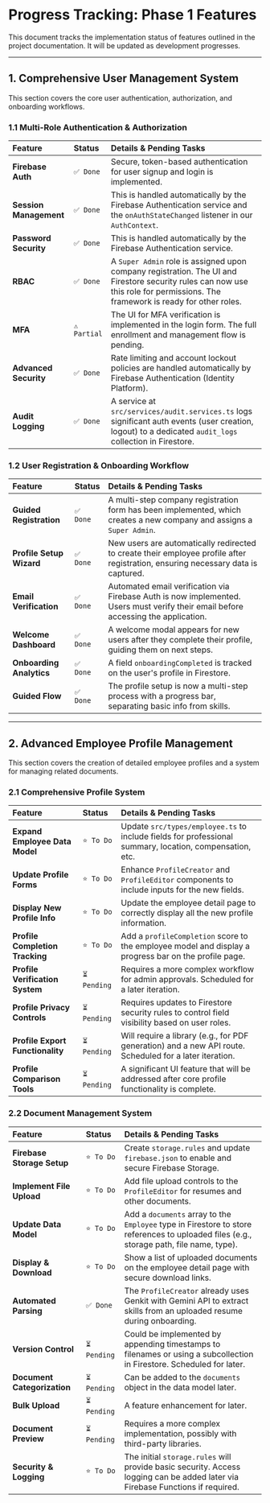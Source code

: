 # Progress Tracking: Phase 1 Features

This document tracks the implementation status of features outlined in the project documentation. It will be updated as development progresses.

---

## 1. Comprehensive User Management System

This section covers the core user authentication, authorization, and onboarding workflows.

### 1.1 Multi-Role Authentication & Authorization

| Feature                | Status       | Details & Pending Tasks                                                                                                                                                        |
| :--------------------- | :----------- | :----------------------------------------------------------------------------------------------------------------------------------------------------------------------------- |
| **Firebase Auth**      | `✅ Done`    | Secure, token-based authentication for user signup and login is implemented.                                                                                                   |
| **Session Management** | `✅ Done`    | This is handled automatically by the Firebase Authentication service and the `onAuthStateChanged` listener in our `AuthContext`.                                               |
| **Password Security**  | `✅ Done`    | This is handled automatically by the Firebase Authentication service.                                                                                                          |
| **RBAC**               | `✅ Done`    | A `Super Admin` role is assigned upon company registration. The UI and Firestore security rules can now use this role for permissions. The framework is ready for other roles. |
| **MFA**                | `⚠️ Partial` | The UI for MFA verification is implemented in the login form. The full enrollment and management flow is pending.                                                              |
| **Advanced Security**  | `✅ Done`    | Rate limiting and account lockout policies are handled automatically by Firebase Authentication (Identity Platform).                                                           |
| **Audit Logging**      | `✅ Done`    | A service at `src/services/audit.services.ts` logs significant auth events (user creation, logout) to a dedicated `audit_logs` collection in Firestore.                        |

### 1.2 User Registration & Onboarding Workflow

| Feature                  | Status    | Details & Pending Tasks                                                                                                            |
| :----------------------- | :-------- | :--------------------------------------------------------------------------------------------------------------------------------- |
| **Guided Registration**  | `✅ Done` | A multi-step company registration form has been implemented, which creates a new company and assigns a `Super Admin`.              |
| **Profile Setup Wizard** | `✅ Done` | New users are automatically redirected to create their employee profile after registration, ensuring necessary data is captured.   |
| **Email Verification**   | `✅ Done` | Automated email verification via Firebase Auth is now implemented. Users must verify their email before accessing the application. |
| **Welcome Dashboard**    | `✅ Done` | A welcome modal appears for new users after they complete their profile, guiding them on next steps.                               |
| **Onboarding Analytics** | `✅ Done` | A field `onboardingCompleted` is tracked on the user's profile in Firestore.                                                       |
| **Guided Flow**          | `✅ Done` | The profile setup is now a multi-step process with a progress bar, separating basic info from skills.                              |

---

## 2. Advanced Employee Profile Management

This section covers the creation of detailed employee profiles and a system for managing related documents.

### 2.1 Comprehensive Profile System

| Feature                          | Status       | Details & Pending Tasks                                                                                 |
| :------------------------------- | :----------- | :------------------------------------------------------------------------------------------------------ |
| **Expand Employee Data Model**   | `⭐ To Do`   | Update `src/types/employee.ts` to include fields for professional summary, location, compensation, etc. |
| **Update Profile Forms**         | `⭐ To Do`   | Enhance `ProfileCreator` and `ProfileEditor` components to include inputs for the new fields.           |
| **Display New Profile Info**     | `⭐ To Do`   | Update the employee detail page to correctly display all the new profile information.                   |
| **Profile Completion Tracking**  | `⭐ To Do`   | Add a `profileCompletion` score to the employee model and display a progress bar on the profile page.   |
| **Profile Verification System**  | `⏳ Pending` | Requires a more complex workflow for admin approvals. Scheduled for a later iteration.                  |
| **Profile Privacy Controls**     | `⏳ Pending` | Requires updates to Firestore security rules to control field visibility based on user roles.           |
| **Profile Export Functionality** | `⏳ Pending` | Will require a library (e.g., for PDF generation) and a new API route. Scheduled for a later iteration. |
| **Profile Comparison Tools**     | `⏳ Pending` | A significant UI feature that will be addressed after core profile functionality is complete.           |

### 2.2 Document Management System

| Feature                     | Status       | Details & Pending Tasks                                                                                                                  |
| :-------------------------- | :----------- | :--------------------------------------------------------------------------------------------------------------------------------------- |
| **Firebase Storage Setup**  | `⭐ To Do`   | Create `storage.rules` and update `firebase.json` to enable and secure Firebase Storage.                                                 |
| **Implement File Upload**   | `⭐ To Do`   | Add file upload controls to the `ProfileEditor` for resumes and other documents.                                                         |
| **Update Data Model**       | `⭐ To Do`   | Add a `documents` array to the `Employee` type in Firestore to store references to uploaded files (e.g., storage path, file name, type). |
| **Display & Download**      | `⭐ To Do`   | Show a list of uploaded documents on the employee detail page with secure download links.                                                |
| **Automated Parsing**       | `✅ Done`    | The `ProfileCreator` already uses Genkit with Gemini API to extract skills from an uploaded resume during onboarding.                    |
| **Version Control**         | `⏳ Pending` | Could be implemented by appending timestamps to filenames or using a subcollection in Firestore. Scheduled for later.                    |
| **Document Categorization** | `⏳ Pending` | Can be added to the `documents` object in the data model later.                                                                          |
| **Bulk Upload**             | `⏳ Pending` | A feature enhancement for later.                                                                                                         |
| **Document Preview**        | `⏳ Pending` | Requires a more complex implementation, possibly with third-party libraries.                                                             |
| **Security & Logging**      | `⭐ To Do`   | The initial `storage.rules` will provide basic security. Access logging can be added later via Firebase Functions if required.           |
